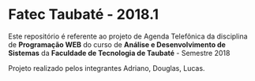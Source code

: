 # Fatec Taubaté - 2018.1

Este repositório é referente ao projeto de Agenda Telefônica da disciplina de **Programação WEB** do curso de **Análise e Desenvolvimento de Sistemas** da **Faculdade de Tecnologia de Taubaté** - Semestre 2018

Projeto realizado pelos integrantes Adriano, Douglas, Lucas.